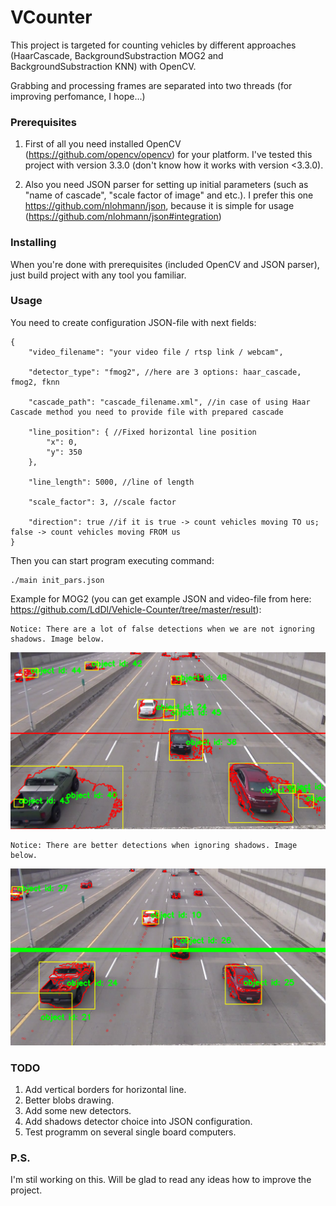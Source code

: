 # VCounter
This project is targeted for counting vehicles by different approaches (HaarCascade, BackgroundSubstraction MOG2 and BackgroundSubstraction KNN) with OpenCV.

Grabbing and processing frames are separated into two threads (for improving perfomance, I hope...)

### Prerequisites
1) First of all you need installed OpenCV (https://github.com/opencv/opencv) for your platform. I've tested this project with version 3.3.0 (don't know how it works with version <3.3.0).

2) Also you need JSON parser for setting up initial parameters (such as "name of cascade", "scale factor of image" and etc.). I prefer this one https://github.com/nlohmann/json, because it is simple for usage (https://github.com/nlohmann/json#integration)

### Installing
When you're done with prerequisites (included OpenCV and JSON parser), just build project with any tool you familiar.

### Usage
You need to create configuration JSON-file with next fields:
```
{
	"video_filename": "your video file / rtsp link / webcam",
  
	"detector_type": "fmog2", //here are 3 options: haar_cascade, fmog2, fknn
  
	"cascade_path": "cascade_filename.xml", //in case of using Haar Cascade method you need to provide file with prepared cascade
  
	"line_position": { //Fixed horizontal line position
		"x": 0,
		"y": 350
	},
  
	"line_length": 5000, //line of length
  
	"scale_factor": 3, //scale factor
  
	"direction": true //if it is true -> count vehicles moving TO us; false -> count vehicles moving FROM us
}
```
Then you can start program executing command:
```
./main init_pars.json
```
Example for MOG2 (you can get example JSON and video-file from here: https://github.com/LdDl/Vehicle-Counter/tree/master/result):
```
Notice: There are a lot of false detections when we are not ignoring shadows. Image below.
```
![alt text](https://raw.githubusercontent.com/LdDl/Vehicle-Counter/master/result/img1.png)
```
Notice: There are better detections when ignoring shadows. Image below.
```
![alt text](https://raw.githubusercontent.com/LdDl/Vehicle-Counter/master/result/img2.png)

### TODO
 1. Add vertical borders for horizontal line.
 2. Better blobs drawing.
 3. Add some new detectors.
 4. Add shadows detector choice into JSON configuration.
 5. Test programm on several single board computers.
 
### P.S.
I'm stil working on this. Will be glad to read any ideas how to improve the project.
